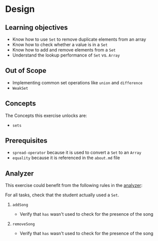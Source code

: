 # Design

## Learning objectives

- Know how to use `Set` to remove duplicate elements from an array
- Know how to check whether a value is in a `Set`
- Know how to add and remove elements from a `Set`
- Understand the lookup performance of `Set` vs. `Array`

## Out of Scope

- Implementing common set operations like `union` and `difference`
- `WeakSet`

## Concepts

The Concepts this exercise unlocks are:

- `sets`

## Prerequisites

- `spread-operator` because it is used to convert a `Set` to an `Array`
- `equality` because it is referenced in the `about.md` file

## Analyzer

This exercise could benefit from the following rules in the [analyzer][analyzer]:

For all tasks, check that the student actually used a `Set`.

1. `addSong`

   - Verify that `has` wasn't used to check for the presence of the song

2. `removeSong`

   - Verify that `has` wasn't used to check for the presence of the song

[analyzer]: https://github.com/exercism/javascript-analyzer
